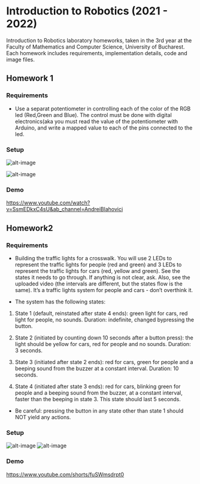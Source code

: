 # Introduction to Robotics (2021 - 2022)

Introduction to Robotics laboratory homeworks, taken in the 3rd year at the Faculty of Mathematics and Computer Science, University of Bucharest. Each homework includes requirements, implementation details, code and image files.

## Homework 1

### Requirements


- Use a separat potentiometer in controlling each of the color of the RGB led (Red,Green and Blue).  The control must be done with digital electronics(aka you must read the value of the potentiometer with Arduino, and write a mapped value to each of the pins connected to the led.


### Setup

![alt-image](./Homework1/Demo_images/lateral_image.jpeg)

![alt-image](./Homework1/Demo_images/up_image.jpeg)

### Demo

https://www.youtube.com/watch?v=SsmEDkxC4sU&ab_channel=AndreiBlahovici

## Homework2

### Requirements

- Building  the  traffic  lights  for  a  crosswalk. You will use 2 LEDs to represent the traffic lights for people (red and green) and 3 LEDs to represent the traffic lights for cars (red, yellow and green). See the states it needs to go through.  If anything is not clear, ask.  Also, see the uploaded video (the intervals are different, but the states flow is the same). It’s a traffic lights system for people and cars - don’t overthink it.

- The system has the following states:

1. State 1 (default, reinstated after state 4 ends): green light for cars, red  light  for  people,  no  sounds.
	Duration:  indefinite,  changed  bypressing the button.

2. State 2 (initiated by counting down 10 seconds after a button press): the  light  should  be  yellow  for  cars,  red  for  people  and  no  sounds.
	Duration:  3 seconds.
3. State 3 (initiated after state 2 ends): red for cars, green for people and a beeping sound from the buzzer at a constant interval.
	Duration: 10 seconds.
4. State 4 (initiated after state 3 ends): red for cars, blinking green for people and a beeping sound from the buzzer,  at a constant interval,  faster than the beeping in state 3.  This state should last 5 seconds.

- Be  careful:  pressing  the  button  in  any  state  other  than  state  1  should NOT yield any actions.

### Setup

![alt-image](./Homework2/Demo_images/lateral.jpeg)
![alt-image](./Homework2/Demo_images/above.jpeg)

### Demo

https://www.youtube.com/shorts/fuSWmsdrpt0